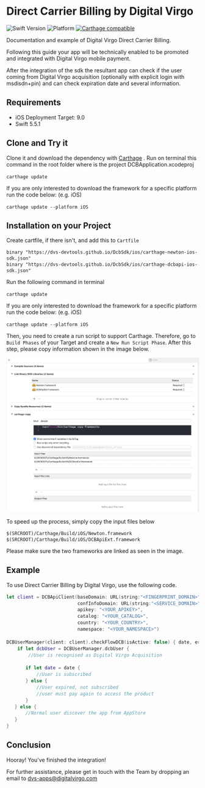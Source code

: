 
# Direct Carrier Billing by Digital Virgo
![Swift Version](https://img.shields.io/badge/Swift-5.5-F16D39.svg?style=flat)
![Platform](https://img.shields.io/badge/Platform-iOS-green.svg)
[![Carthage compatible](https://img.shields.io/badge/Carthage-compatible-4BC51D.svg?style=flat)](https://github.com/Carthage/Carthage)

Documentation and example of Digital Virgo Direct Carrier Billing.

Following this guide your app will be technically enabled to be promoted and integrated with Digital Virgo mobile payment.

After the integration of the sdk the resultant app can check if the user coming from Digital Virgo acquisition (optionally with explicit login with msdisdn+pin) and can check expiration date and several information.

## Requirements
- iOS Deployment Target: 9.0
- Swift 5.5.1

## Clone and Try it

Clone it and download the dependency with [Carthage](https://github.com/Carthage/Carthage) . Run on terminal this command in the root folder where is the project DCBApplication.xcodeproj

`carthage update`

If you are only interested to download the framework for a specific platform run the code below: (e.g. iOS)

`carthage update --platform iOS`

## Installation on your Project

Create cartfile, if there isn't,  and add this to `Cartfile`

```
binary "https://dvs-devtools.github.io/DcbSdk/ios/carthage-newton-ios-sdk.json"
binary "https://dvs-devtools.github.io/DcbSdk/ios/carthage-dcbapi-ios-sdk.json"
```

Run the following command in terminal

`carthage update`

If you are only interested to download the framework for a specific platform run the code below: (e.g. iOS)

`carthage update --platform iOS`

Then, you need to create a run script to support Carthage. Therefore, go to `Build Phases` of your Target and create a `New Run Script Phase`. 
After this step, please copy information shown in the image below.

![Carthage](./readme_resources/carthage.png)

To speed up the process, simply copy the input files below

```
$(SRCROOT)/Carthage/Build/iOS/Newton.framework
$(SRCROOT)/Carthage/Build/iOS/DCBApiExt.framework
```
Please make sure the two frameworks are linked as seen in the image.

## Example
To use Direct Carrier Billing by Digital Virgo, use the following code.
```swift
let client = DCBApiClient(baseDomain: URL(string:"<FINGERPRINT_DOMAIN>")!,
                          confInfoDomain: URL(string:"<SERVICE_DOMAIN>")!,
                          apikey: "<YOUR_APIKEY>",
                          catalog: "<YOUR_CATALOG>",
                          country: "<YOUR_COUNTRY>",
                          namespace: "<YOUR_NAMESPACE>")

DCBUserManager(client: client).checkFlowDCB(isActive: false) { date, error in
    if let dcbUser = DCBUserManager.dcbUser {
        //User is recognised as Digital Virgo Acquisition​​
​
​       if let date = date {
​           //User is subscribed​
​       } else {
​           //User expired, not subscribed​​
​           //user must pay again to access the product​​
​       }
​   } else {
​       //Normal user discover the app from AppStore​
​   }
}
```

## Conclusion
Hooray! You've finished the integration!    

For further assistance, please get in touch with the Team by dropping an email to dvs-apps@digitalvirgo.com

